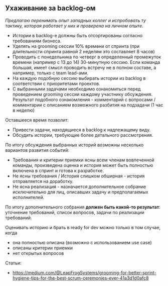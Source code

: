 ## Ухаживание за backlog-ом

*Предлагаю перенимать опыт западных коллег и испробовать ту тактику, которая работает у них и проверена на личном опыте.*



 - Истории в backlog-е должны быть отсортированы согласно требованиям бизнеса.
 - Уделять на grooming сессии 10% времени от спринта (при длительности спринта равной 2 неделям это составляет 8 часов)
 - Проводить с понедельника по четверг в определенный промежуток времени (например с 13 до 14) 30-минутную сессию.
Если команда большая, имеет смысл проводить встречу не в полном составе, а например, только с team lead-ами.
 - На каждую подобную сессию выбирать истории из backlog в соответствии с приоритетами проектов.
 - С выбранными задачами необходимо ознакомиться перед проведением grooming сессии каждому участнику обсуждения. 
 Результат подобного ознакомления - комментарий с вопросами / комментарии с описанием возможного разбития на подзадачи (1 час в неделю)
 
Оставшееся время позволит:
  - Привести задачи, находящиеся в backlog к надлежащему виду.
  - Обсудить истории, требующие более детального рассмотрения.
  
По итогу обсуждения выбранных историй возможны несколько вариантов развития событий:
  - Требования и критерии приемки ясны всем членам вовлеченной команды, произведена оценка и история может быть полностью включена 
  в спринт и готова к разработке.
  - Не ясны требования / История слишком обширная - история отправляется на доработку.
  - Не ясна реализация - назначается дополнительное собрание исключительно для лиц, описавших задачу и предполагаемых исполнителей.

По итогу дополнительного собрания **должен быть какой-то результат**: уточнение требований, список вопросов, задачи по реализации требований.

Оценивать историю и брать в ready for dev можно только в том случае, когда
  - она полностью описана (возможно с использованием  use case)
  - описаны критерии приемки
  - нет открытых вопросов


Статьи:
- https://medium.com/@LeapFrogSystems/grooming-for-better-sprint-hygiene-tips-for-the-best-scrum-ceremonies-ever-41a3d1d0afc8
